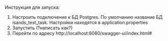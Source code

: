 Инструкция для запуска:

1. Настроить подключение к БД Postgres. По умолчанию название БД isands_test_task. Настройки находятся в application.properties
2. Запустить (?написать как?)
3. Перейти по адресу http://localhost:8080/swagger-ui/index.html#
